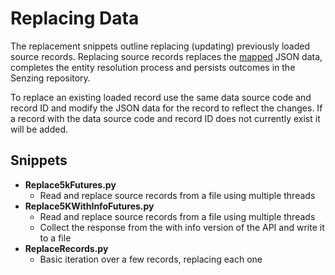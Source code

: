 # Replacing Data
The replacement snippets outline replacing (updating) previously loaded source records. Replacing source records replaces the [mapped](https://senzing.zendesk.com/hc/en-us/articles/231925448-Generic-Entity-Specification-JSON-CSV-Mapping) JSON data, completes the entity resolution process and persists outcomes in the Senzing repository. 

To replace an existing loaded record use the same data source code and record ID and modify the JSON data for the record to reflect the changes. If a record with the data source code and record ID does not currently exist it will be added. 

## Snippets
* **Replace5kFutures.py**
    * Read and replace source records from a file using multiple threads
* **Replace5KWithInfoFutures.py**
    * Read and replace source records from a file using multiple threads
    * Collect the response from the with info version of the API and write it to a file 
* **ReplaceRecords.py** 
    * Basic iteration over a few records, replacing each one

